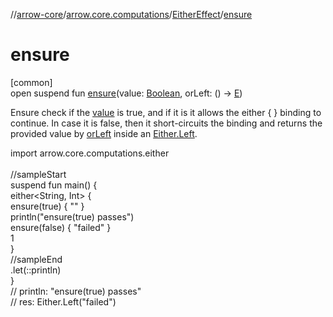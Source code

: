 //[arrow-core](../../../index.md)/[arrow.core.computations](../index.md)/[EitherEffect](index.md)/[ensure](ensure.md)

# ensure

[common]\
open suspend fun [ensure](ensure.md)(value: [Boolean](https://kotlinlang.org/api/latest/jvm/stdlib/kotlin/-boolean/index.html), orLeft: () -&gt; [E](index.md))

Ensure check if the [value](ensure.md) is true, and if it is it allows the either { } binding to continue. In case it is false, then it short-circuits the binding and returns the provided value by [orLeft](ensure.md) inside an [Either.Left](../../arrow.core/-either/-left/index.md).

import arrow.core.computations.either\
\
//sampleStart\
suspend fun main() {\
  either&lt;String, Int&gt; {\
    ensure(true) { "" }\
    println("ensure(true) passes")\
    ensure(false) { "failed" }\
    1\
  }\
//sampleEnd\
  .let(::println)\
}\
// println: "ensure(true) passes"\
// res: Either.Left("failed")<!--- KNIT example-either-computations-01.kt -->
